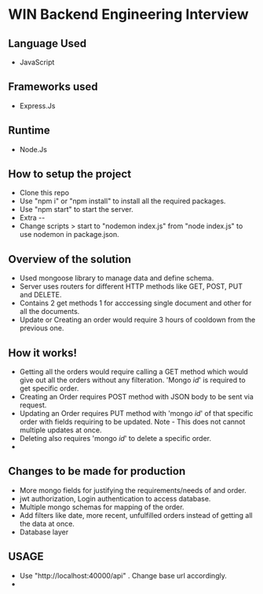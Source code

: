 # WIN Backend Engineering Interview

## Language Used

- JavaScript

## Frameworks used

- Express.Js

## Runtime

- Node.Js

## How to setup the project

- Clone this repo
- Use "npm i" or "npm install" to install all the required packages.
- Use "npm start" to start the server.
- Extra --
- Change scripts > start to "nodemon index.js" from "node index.js" to use nodemon in package.json.

## Overview of the solution
- Used mongoose library to manage data and define schema. 
- Server uses routers for different HTTP methods like GET, POST, PUT and DELETE.
- Contains 2 get methods 1 for acccessing single document and other for all the documents.
- Update or Creating an order would require 3 hours of cooldown from the previous one.


## How it works!
- Getting all the orders would require calling a GET method which would give out all the orders without any filteration. 'Mongo _id_' is required to get specific order.
- Creating an Order requires POST method with JSON body to be sent via request.
- Updating an Order requires PUT method with 'mongo _id_' of that specific order with fields requiring to be updated. Note - This does not cannot multiple updates at once.
- Deleting also requires 'mongo _id_' to delete a specific order. 
-

## Changes to be made for production
- More mongo fields for justifying the requirements/needs of and order.
- jwt authorization, Login authentication to access database. 
- Multiple mongo schemas for mapping of the order.
- Add filters like date, more recent, unfulfilled orders instead of getting all the data at once.
- Database layer

## USAGE
- Use "http://localhost:40000/api" . Change base url accordingly.
- 
